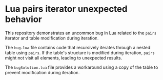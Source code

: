 # Lua pairs iterator unexpected behavior
This repository demonstrates an uncommon bug in Lua related to the `pairs` iterator and table modification during iteration.

The `bug.lua` file contains code that recursively iterates through a nested table using `pairs`. If the table's structure is modified during iteration, `pairs` might not visit all elements, leading to unexpected results.

The `bugSolution.lua` file provides a workaround using a copy of the table to prevent modification during iteration.